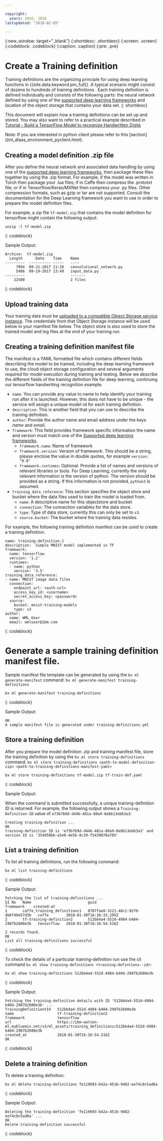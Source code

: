 ```yaml
---

copyright:
  years: 2016, 2018
lastupdated: "2018-02-05"

---
```

{:new_window: target="_blank"}
{:shortdesc: .shortdesc}
{:screen: .screen}
{:codeblock: .codeblock}
{:caption: .caption}
{:pre: .pre}

# Create a Training definition

Training definitions are the organizing principle for using deep learning functions in {{site.data.keyword.pm_full}}. A typical scenario might consist of dozens to hundreds of training definitions . Each training definition is defined individually and consists of the following parts: the neural network defined by using one of the [supported deep learning frameworks](pm_service_supported_frameworks.html) and location of the object storage that contains your data set.
{: shortdesc}

<!--<p align="center"><img src="images/experiment_to_training_runs_text.svg?lang=en" alt="relation of experiments to training runs"></p>-->

This document will explain how a training definitions can be set up and stored.  You may also want to refer to a practical example described in [Tutorial - Build a TensorFlow Model to recognize Handwritten Digits](ml_dlaas_working_with_sample_models.html)


Note: If you are interested in python client please refer to this [section]((ml_dlaas_environment_pyclient.html).

## Creating a model definition .zip file

After you define the neural network and associated data handling by using one of the [supported deep learning frameworks](ml_dlaas_supported_framework.html), then package these files together by using the .zip format. For example, if the model was written in Torch then package your .lua files; if in Caffe then compress the .prototxt file; or if in Tensorflow/Keras/MXNet then compress your .py files.  Other compression formats, such as gzip or tar are not supported. Consult the documentation for the Deep Learning framework you want to use in order to prepare the model definition files.  

<!-- Supposedly this isn't true anymore >> NOTE: All model definition files must be in the first level of the zip file so ensure there are no nested directories in the zip file. -->

For example, a zip file `tf-model.zip` that contains the model definition for tensorflow might contain the following output:

```
unzip -l tf-model.zip
```
{: codeblock}

Sample Output:

```
Archive:  tf-model.zip
  Length      Date    Time    Name
---------  ---------- -----   ----
     7094  09-21-2017 11:38   convolutional_network.py
     5486  09-19-2017 13:49   input_data.py
---------                     -------
    12580                     2 files
```
{: codeblock}

## Upload training data

Your training data must be [uploaded to a compatible Object Storage service instance](ml_dlaas_object_store.html). The credentials from that Object Storage instance will be used below in your manifest file below. The object store is also used to store the trained model and log files at the end of your training run.

## Creating a training definition manifest file

The manifest is a YAML formatted file which contains different fields describing the model to be trained, including the deep learning framework to use, the cloud object storage configuration and several arguments required for model execution during training and testing. Below we describe the different fields of the training definition file for deep learning, continuing our tensorflow handwriting recognition example.

* `name`: You can provide any value to name to help identify your training run after it is launched.  However, this does not have to be unique - the service will assign a unique model-id for each training definition.
* `description`: This is another field that you can use to describe the training definition.
* `author`: Provide the author name and email address under the keys *name* and *email*.
* `framework`: This field provides framework specific information the name and version must match one of the [Supported deep learning frameworks](ml_dlaas_supported_framework.html).
    - `framework.name`: Name of framework
    - `framework.version`: Version of framework.  This should be a string, please enclose the value in double quotes, for example `version: "0.8"`
    - `framework.runtimes`:  Optional.  Provide a list of names and versions of relevant libraries or tools.  For Deep Learning, currently the only relevant information is the version of python.  The version should be provided as a string.  If this information is not provided, `python3` is assumed.
* `training_data_reference`: This section specifies the object store and bucket where the data files used to train the model is loaded from.
    - `name`: A descriptive name for this objectstore and bucket
    - `connection`: The connection variables for the data store.
    - `type`: Type of data store, currently this can only be set to `s3`.  
    - `source.bucket`: The bucket where the training data resides.

For example, the following training definition manifest can be used to create a training definition:

```
name: training-definition-1
description:  Simple MNIST model implemented in TF
framework:
  name: tensorflow
  version: '1.2'
  runtimes:
  - name: python
    version: '3.5'
training_data_reference:
- name: MNIST image data files
  connection:
    endpoint_url: <auth-url>
    access_key_id: <username>
    secret_access_key: <password>
  source:
    bucket: mnist-training-models
    type: s3
author:
  name: WML User
  email: wmluser@ibm.com
```
{: codeblock}


# Generate a sample training definition manifest file.

Sample manifest file template can be generated by using the `bx ml generate-manifest` command: `bx ml generate-manifest training-definitions`
```
bx ml generate-manifest training-definitions
```
{: codeblock}

Sample Output:

```
OK
A sample manifest file is generated under training-definitions.yml
```

## Store a training definition

After you prepare the model definition .zip and training manifest file, store the training definition by using the `bx ml store training-definitions` command: `bx ml store training-definitions <path-to-model-definition-zip> <path-to-training-definitions-manifest-yaml>`

```
bx ml store training-definitions tf-model.zip tf-train-def.yaml
```
{: codeblock}

Sample Output:

When the command is submitted successfully, a unique training-definition ID is returned. For example, the following output shows a `Training-Definition-ID` value of `e73b7b9d-d44b-481a-80a9-8e8b13eb63a3`:

```
Creating training-definition ...
OK
training-definition ID is 'e73b7b9d-d44b-481a-80a9-8e8b13eb63a3' and version ID is '354950bb-a5e0-4e5b-8c39-f5439078a705'
```


## List a training definition

To list all training definitions,  run the following command:

```
bx ml list training-definitions
```
{: codeblock}

Sample Output:

```
Fetching the list of training-definitions ...
SI No   Name                          guid                                   framework    created-at
1       caffe_training_definitionc1   0787fae0-3221-48c2-9270-db6f40e57d3b   caffe        2018-01-30T16:16:33.295Z
2       tf-training-definition2       512bb4a4-552d-4984-b404-2987b2600e3b   tensorflow   2018-01-30T16:16:54.516Z

2 records found.
OK
List all training-definitions successful
```
{: codeblock}


To check the details of a particular training-definition run use the cli command `bx ml show training-definitions <training-defintions--id>`:

```
bx ml show training-definitions 512bb4a4-552d-4984-b404-2987b2600e3b

```
{: codeblock}

Sample Output:

```
Fetching the training-definition details with ID '512bb4a4-552d-4984-b404-2987b2600e3b' ...
TrainingDefinitiontId   512bb4a4-552d-4984-b404-2987b2600e3b
name                    tf-training-definition2
framework               tensorflow
url                     https://ibm-watson-ml.mybluemix.net/v3/ml_assets/training_definitions/512bb4a4-552d-4984-b404-2987b2600e3b
created_at              2018-01-30T16:16:54.516Z
OK

```
{: codeblock}


## Delete a training definition

To delete a training definition.

```
bx ml delete training-definitions fe119693-b42a-4516-9482-ee74c0c5ad8a
```
{: codeblock}

Sample Output:

```
Deleting the training-definition 'fe119693-b42a-4516-9482-ee74c0c5ad8a' ...
OK
Delete training-definition successful
```
{: codeblock}
